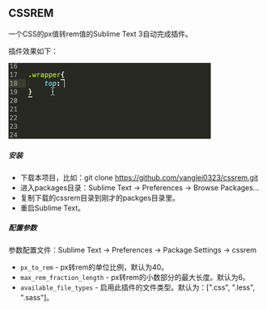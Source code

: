CSSREM
-------------

一个CSS的px值转rem值的Sublime Text 3自动完成插件。

插件效果如下：

![效果演示图](cssrem.gif)

##### 安装

* 下载本项目，比如：git clone https://github.com/yanglei0323/cssrem.git
* 进入packages目录：Sublime Text -> Preferences -> Browse Packages...
* 复制下载的cssrem目录到刚才的packges目录里。
* 重启Sublime Text。

##### 配置参数

参数配置文件：Sublime Text -> Preferences -> Package Settings -> cssrem

* `px_to_rem` - px转rem的单位比例，默认为40。
* `max_rem_fraction_length` - px转rem的小数部分的最大长度。默认为6。
* `available_file_types` - 启用此插件的文件类型。默认为：[".css", ".less", ".sass"]。
